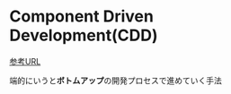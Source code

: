 # Component Driven Development(CDD)

[参考URL](https://qiita.com/UCLab1421/items/1c4e4acfdc785dbfa269)

端的にいうと**ボトムアップ**の開発プロセスで進めていく手法
